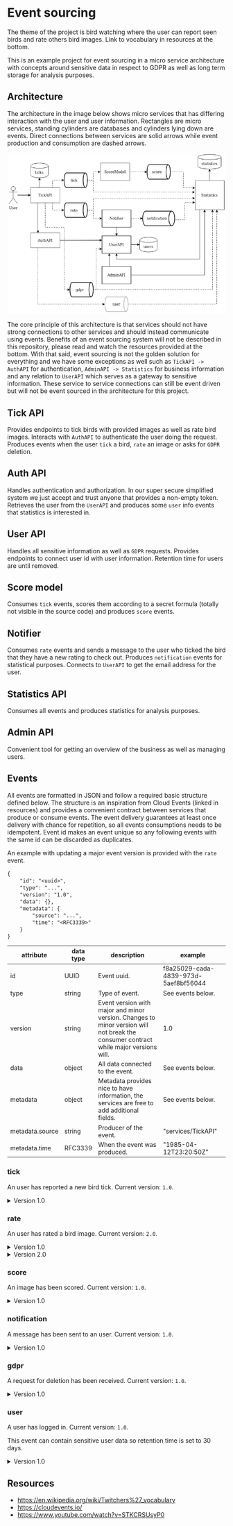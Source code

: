 # Event sourcing

The theme of the project is bird watching where the user can report seen birds and rate others bird images. Link to vocabulary in resources at the bottom.

This is an example project for event sourcing in a micro service architecture with concepts around sensitive data in respect to GDPR as well as long term storage for analysis purposes.

## Architecture

The architecture in the image below shows micro services that has differing interaction with the user and user information. Rectangles are micro services, standing cylinders are databases and cylinders lying down are events. Direct connections between services are solid arrows while event production and consumption are dashed arrows.

![Architecture](docs/architecture.png)

The core principle of this architecture is that services should not have strong connections to other services and should instead communicate using events. Benefits of an event sourcing system will not be described in this repository, please read and watch the resources provided at the bottom. With that said, event sourcing is not the golden solution for everything and we have some exceptions as well such as `TickAPI -> AuthAPI` for authentication, `AdminAPI -> Statistics` for business information and any relation to `UserAPI` which serves as a gateway to sensitive information. These service to service connections can still be event driven but will not be event sourced in the architecture for this project.

## Tick API

Provides endpoints to tick birds with provided images as well as rate bird images. Interacts with `AuthAPI` to authenticate the user doing the request. Produces events when the user `tick` a bird, `rate` an image or asks for `GDPR` deletion.

## Auth API

Handles authentication and authorization. In our super secure simplified system we just accept and trust anyone that provides a non-empty token. Retrieves the user from the `UserAPI` and produces some `user` info events that statistics is interested in.

## User API

Handles all sensitive information as well as `GDPR` requests. Provides endpoints to connect user id with user information. Retention time for users are until removed.

## Score model

Consumes `tick` events, scores them according to a secret formula (totally not visible in the source code) and produces `score` events.

## Notifier

Consumes `rate` events and sends a message to the user who ticked the bird that they have a new rating to check out. Produces `notification` events for statistical purposes. Connects to `UserAPI` to get the email address for the user.

## Statistics API

Consumes all events and produces statistics for analysis purposes.

## Admin API

Convenient tool for getting an overview of the business as well as managing users.

## Events

All events are formatted in JSON and follow a required basic structure defined below. The structure is an inspiration from Cloud Events (linked in resources) and provides a convenient contract between services that produce or consume events. The event delivery guarantees at least once delivery with chance for repetition, so all events consumptions needs to be idempotent. Event id makes an event unique so any following events with the same id can be discarded as duplicates.

An example with updating a major event version is provided with the `rate` event.

```
{
    "id": "<uuid>",
    "type": "...",
    "version": "1.0",
    "data": {},
    "metadata": {
        "source": "...",
        "time": "<RFC3339>"
    }
}
```

| attribute | data type | description | example |
| --------- | --------- | ----------- | ------- |
| id | UUID | Event uuid. | f8a25029-cada-4839-973d-5aef8bf56044 |
| type | string | Type of event. | See events below.
| version | string | Event version with major and minor version. Changes to minor version will not break the consumer contract while major versions will. | 1.0 |
| data | object | All data connected to the event. | See events below. |
| metadata | object | Metadata provides nice to have information, the services are free to add additional fields. | See events below. |
| metadata.source | string | Producer of the event. | "services/TickAPI" |
| metadata.time | RFC3339 | When the event was produced. | "1985-04-12T23:20:50Z" |

### tick

An user has reported a new bird tick. Current version: `1.0`.

<details><summary>Version 1.0</summary>

```
{
    "id": "<uuid>",
    "type": "new",
    "version": "1.0",
    "data": {
        "user": {
            "id": "<uuid>"
        },
        "image": {
            "url": "<uri>"
        }
    },
    "metadata": {
        "source": "services/TickAPI",
        "time": "<RFC3339>"
    }
}
```

</details>

### rate

An user has rated a bird image. Current version: `2.0`.

<details><summary>Version 1.0</summary>

The first version of the `rate` event did not account for the owner of the image.

```
{
    "id": "<uuid>",
    "type": "update",
    "version": "1.0",
    "data": {
        "user": {
            "id": "<uuid>"
        },
        "image_url": "<uri>",
        "rating": <1-5>
    },
    "metadata": {
        "source": "services/TickAPI",
        "time": "<RFC3339>"
    }
}
```

</details>

<details><summary>Version 2.0</summary>

```
{
    "id": "<uuid>",
    "type": "update",
    "version": "2.0",
    "data": {
        "user": {
            "id": "<uuid>"
        },
        "image": {
            "url": "<uri>",
            "owner": "<uuid>"
        },
        "rating": <1-5>
    },
    "metadata": {
        "source": "services/TickAPI",
        "time": "<RFC3339>"
    }
}
```

</details>

### score

An image has been scored. Current version: `1.0`.

<details><summary>Version 1.0</summary>

```
{
    "id": "<uuid>",
    "type": "update",
    "version": "1.0",
    "data": {
        "image": {
            "url": "<uri>"
        },
        "score": <1-5>
    },
    "metadata": {
        "source": "services/ScoreModel",
        "time": "<RFC3339>"
    }
}
```

</details>

### notification

A message has been sent to an user. Current version: `1.0`.

<details><summary>Version 1.0</summary>

```
{
    "id": "<uuid>",
    "type": "email",
    "version": "1.0",
    "data": {
        "user": {
            "id": "<uuid>"
        },
        "message_type": "rate.update",
        "source_event": {
            "name": "rate",
            "id": "<uuid>",
            "type": "update"
        }
    },
    "metadata": {
        "source": "services/Notifier",
        "time": "<RFC3339>"
    }
}
```

</details>

### gdpr

A request for deletion has been received. Current version: `1.0`.

<details><summary>Version 1.0</summary>

```
{
    "id": "<uuid>",
    "type": "delete",
    "version": "1.0",
    "data": {
        "user": {
            "id": "<uuid>"
        }
    },
    "metadata": {
        "source": "services/TickAPI",
        "time": "<RFC3339>"
    }
}
```

</details>

### user

A user has logged in. Current version: `1.0`.

This event can contain sensitive user data so retention time is set to 30 days.

<details><summary>Version 1.0</summary>

```
{
    "id": "<uuid>",
    "type": "login",
    "version": "1.0",
    "data": {
        "user": {
            "id": "<uuid>"
        }
    },
    "metadata": {
        "source": "services/AuthAPI",
        "time": "<RFC3339>"
    }
}
```

</details>

## Resources

- https://en.wikipedia.org/wiki/Twitchers%27_vocabulary
- https://cloudevents.io/
- https://www.youtube.com/watch?v=STKCRSUsyP0

